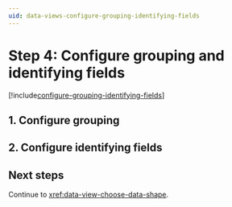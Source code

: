 ```yaml
---
uid: data-views-configure-grouping-identifying-fields
---
```


# Step 4: Configure grouping and identifying fields

[!include[configure-grouping-identifying-fields](_includes/configure-grouping-identifying-fields.md)]

## 1. Configure grouping

## 2. Configure identifying fields

## Next steps

Continue to <xref:data-view-choose-data-shape>.